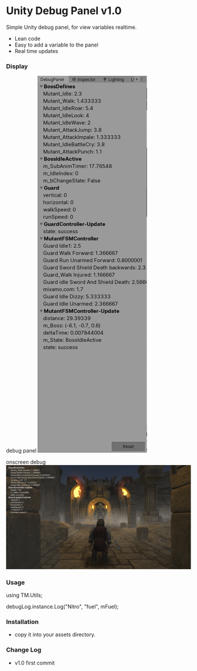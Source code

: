 # Unity Debug Panel v1.0

Simple Unity debug panel, for view variables realtime.

  - Lean code
  - Easy to add a variable to the panel
  - Real time updates

### Display 

debug panel
![debugpanel](debugpanel.png)

onscreen debug
![debugpanel](onscreen_debug.png)


### Usage

using TM.Utils;

debugLog.instance.Log("Nitro", "fuel", mFuel);

### Installation

* copy it into your assets directory.

### Change Log
* v1.0 first commit

